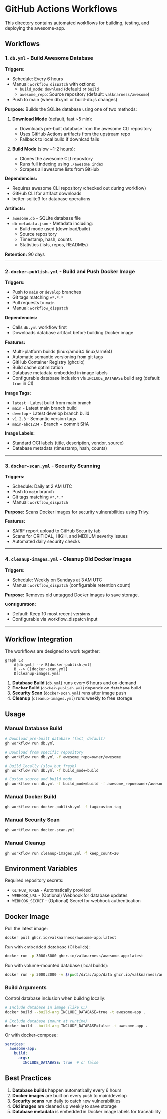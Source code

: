 # GitHub Actions Workflows

This directory contains automated workflows for building, testing, and deploying the awesome-app.

## Workflows

### 1. `db.yml` - Build Awesome Database

**Triggers:**
- Schedule: Every 6 hours
- Manual: `workflow_dispatch` with options:
  - `build_mode`: `download` (default) or `build`
  - `awesome_repo`: Source repository (default: `valknarness/awesome`)
- Push to main (when db.yml or build-db.js changes)

**Purpose:**
Builds the SQLite database using one of two methods:

1. **Download Mode** (default, fast ~5 min):
   - Downloads pre-built database from the awesome CLI repository
   - Uses GitHub Actions artifacts from the upstream repo
   - Fallback to local build if download fails

2. **Build Mode** (slow ~1-2 hours):
   - Clones the awesome CLI repository
   - Runs full indexing using `./awesome index`
   - Scrapes all awesome lists from GitHub

**Dependencies:**
- Requires awesome CLI repository (checked out during workflow)
- GitHub CLI for artifact downloads
- better-sqlite3 for database operations

**Artifacts:**
- `awesome.db` - SQLite database file
- `db-metadata.json` - Metadata including:
  - Build mode used (download/build)
  - Source repository
  - Timestamp, hash, counts
  - Statistics (lists, repos, READMEs)

**Retention:** 90 days

---

### 2. `docker-publish.yml` - Build and Push Docker Image

**Triggers:**
- Push to `main` or `develop` branches
- Git tags matching `v*.*.*`
- Pull requests to `main`
- Manual: `workflow_dispatch`

**Dependencies:**
- Calls `db.yml` workflow first
- Downloads database artifact before building Docker image

**Features:**
- Multi-platform builds (linux/amd64, linux/arm64)
- Automatic semantic versioning from git tags
- GitHub Container Registry (ghcr.io)
- Build cache optimization
- Database metadata embedded in image labels
- Configurable database inclusion via `INCLUDE_DATABASE` build arg (default: `true` in CI)

**Image Tags:**
- `latest` - Latest build from main branch
- `main` - Latest main branch build
- `develop` - Latest develop branch build
- `v1.2.3` - Semantic version tags
- `main-abc1234` - Branch + commit SHA

**Image Labels:**
- Standard OCI labels (title, description, vendor, source)
- Database metadata (timestamp, hash, counts)

---

### 3. `docker-scan.yml` - Security Scanning

**Triggers:**
- Schedule: Daily at 2 AM UTC
- Push to `main` branch
- Git tags matching `v*.*.*`
- Manual: `workflow_dispatch`

**Purpose:**
Scans Docker images for security vulnerabilities using Trivy.

**Features:**
- SARIF report upload to GitHub Security tab
- Scans for CRITICAL, HIGH, and MEDIUM severity issues
- Automated daily security checks

---

### 4. `cleanup-images.yml` - Cleanup Old Docker Images

**Triggers:**
- Schedule: Weekly on Sundays at 3 AM UTC
- Manual: `workflow_dispatch` (configurable retention count)

**Purpose:**
Removes old untagged Docker images to save storage.

**Configuration:**
- Default: Keep 10 most recent versions
- Configurable via workflow_dispatch input

---

## Workflow Integration

The workflows are designed to work together:

```mermaid
graph LR
    A[db.yml] --> B[docker-publish.yml]
    B --> C[docker-scan.yml]
    D[cleanup-images.yml]
```

1. **Database Build** (`db.yml`) runs every 6 hours and on-demand
2. **Docker Build** (`docker-publish.yml`) depends on database build
3. **Security Scan** (`docker-scan.yml`) runs after image push
4. **Cleanup** (`cleanup-images.yml`) runs weekly to free storage

## Usage

### Manual Database Build

```bash
# Download pre-built database (fast, default)
gh workflow run db.yml

# Download from specific repository
gh workflow run db.yml -f awesome_repo=owner/awesome

# Build locally (slow but fresh)
gh workflow run db.yml -f build_mode=build

# Custom source and build mode
gh workflow run db.yml -f build_mode=build -f awesome_repo=owner/awesome
```

### Manual Docker Build

```bash
gh workflow run docker-publish.yml -f tag=custom-tag
```

### Manual Security Scan

```bash
gh workflow run docker-scan.yml
```

### Manual Cleanup

```bash
gh workflow run cleanup-images.yml -f keep_count=20
```

## Environment Variables

Required repository secrets:
- `GITHUB_TOKEN` - Automatically provided
- `WEBHOOK_URL` - (Optional) Webhook for database updates
- `WEBHOOK_SECRET` - (Optional) Secret for webhook authentication

## Docker Image

Pull the latest image:

```bash
docker pull ghcr.io/valknarness/awesome-app:latest
```

Run with embedded database (CI builds):

```bash
docker run -p 3000:3000 ghcr.io/valknarness/awesome-app:latest
```

Run with volume-mounted database (local builds):

```bash
docker run -p 3000:3000 -v $(pwd)/data:/app/data ghcr.io/valknarness/awesome-app:latest
```

### Build Arguments

Control database inclusion when building locally:

```bash
# Include database in image (like CI)
docker build --build-arg INCLUDE_DATABASE=true -t awesome-app .

# Exclude database (mount at runtime)
docker build --build-arg INCLUDE_DATABASE=false -t awesome-app .
```

Or with docker-compose:

```yaml
services:
  awesome-app:
    build:
      args:
        INCLUDE_DATABASE: true  # or false
```

## Best Practices

1. **Database builds** happen automatically every 6 hours
2. **Docker images** are built on every push to main/develop
3. **Security scans** run daily to catch new vulnerabilities
4. **Old images** are cleaned up weekly to save storage
5. **Database metadata** is embedded in Docker image labels for traceability
